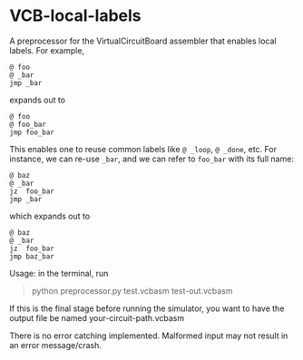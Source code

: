 # VCB-local-labels

A preprocessor for the VirtualCircuitBoard assembler that enables local labels. For example,
```
@ foo
@ _bar
jmp _bar
```
expands out to 
```
@ foo
@ foo_bar
jmp foo_bar
```
This enables one to reuse common labels like ```@ _loop```, ```@ _done```, etc.  For instance, we can re-use ```_bar```, and we can refer to ```foo_bar``` with its full name:
```
@ baz
@ _bar
jz  foo_bar
jmp _bar
```
which expands out to
```
@ baz
@ _bar
jz  foo_bar
jmp baz_bar
```
Usage: in the terminal, run
> python preprocessor.py test.vcbasm test-out.vcbasm

If this is the final stage before running the simulator, you want to have the output file be named your-circuit-path.vcbasm

There is no error catching implemented. Malformed input may not result in an error message/crash.
